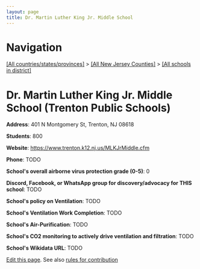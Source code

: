 ```yaml
---
layout: page
title: Dr. Martin Luther King Jr. Middle School
---
```

# Navigation

[[All countries/states/provinces]](../../..) > [[All New Jersey Counties]](../..) > [[All schools in district]](..)

# Dr. Martin Luther King Jr. Middle School (Trenton Public Schools)

**Address**: 401 N Montgomery St, Trenton, NJ 08618

**Students**: 800

**Website**: <https://www.trenton.k12.nj.us/MLKJrMiddle.cfm>

**Phone**: TODO

**School's overall airborne virus protection grade (0-5)**: 0

**Discord, Facebook, or WhatsApp group for discovery/advocacy for THIS school**: TODO

**School's policy on Ventilation**: TODO

**School's Ventilation Work Completion**: TODO

**School's Air-Purification**: TODO

**School's CO2 monitoring to actively drive ventilation and filtration**: TODO

**School's Wikidata URL**: TODO


[Edit this page](https://github.com/ventilate-schools/NJ/edit/main/./Trenton_Public_Schools/Dr._Martin_Luther_King_Jr._Middle_School.md). See also [rules for contribution](../../../contribution-rules/)